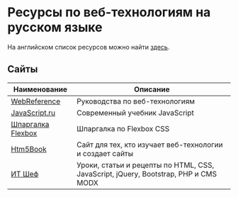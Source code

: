 # Ресурсы по веб-технологиям на русском языке

На английском список ресурсов можно найти [здесь](https://github.com/miptleha/frontend-helpers).

## Сайты

Наименование|Описание
-|-
[WebReference](https://webref.ru/)|Руководства по веб-технологиям
[JavaScript.ru](https://learn.javascript.ru/)|Современный учебник JavaScript
[Шпаргалка Flexbox](https://tpverstak.ru/flex-cheatsheet/)|Шпаргалка по Flexbox CSS
[Htm5Book](https://html5book.ru/)|Сайт для тех, кто изучает веб-технологии и создает сайты
[ИТ Шеф](https://itchief.ru/)|Уроки, статьи и рецепты по HTML, CSS, JavaScript, jQuery, Bootstrap, PHP и CMS MODX
